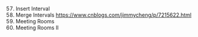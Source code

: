 57. Insert Interval
56. Merge Intervals
https://www.cnblogs.com/jimmycheng/p/7215622.html
252. Meeting Rooms
253. Meeting Rooms II
